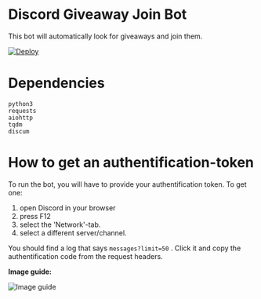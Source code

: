 # Discord Giveaway Join Bot
This bot will automatically look for giveaways and join them.

[![Deploy](https://www.herokucdn.com/deploy/button.svg)](https://heroku.com/deploy?template=https://github.com/Kuuhhl/Discord-Giveaway-Join-Bot)

# Dependencies
```
python3
requests
aiohttp
tqdm
discum
```
# How to get an authentification-token
To run the bot, you will have to provide your authentification token. 
To get one:
1. open Discord in your browser
2. press F12 
3. select the 'Network'-tab.
4. select a different server/channel.

You should find a log that says `messages?limit=50` .
Click it and copy the authentification code from the request headers.

**Image guide:**

![Image guide](https://i.imgur.com/xKHVrfZ.png)
